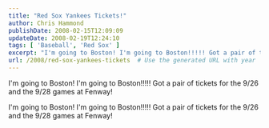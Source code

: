 ```yaml
---
title: "Red Sox Yankees Tickets!"
author: Chris Hammond
publishDate: 2008-02-15T12:09:09
updateDate: 2008-02-19T12:24:10
tags: [ 'Baseball', 'Red Sox' ]
excerpt: "I'm going to Boston! I'm going to Boston!!!!! Got a pair of tickets for the 9/26 and the 9/28 games at Fenway! "
url: /2008/red-sox-yankees-tickets  # Use the generated URL with year
---
```

<p>I'm going to Boston! I'm going to Boston!!!!! Got a pair of tickets for the 9/26 and the 9/28 games at Fenway!</p> <p>I'm going to Boston! I'm going to Boston!!!!! Got a pair of tickets for the 9/26 and the 9/28 games at Fenway!</p>
